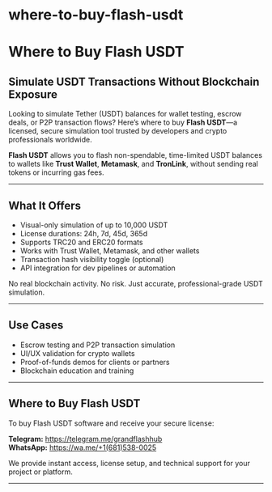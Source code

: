 # where-to-buy-flash-usdt
# Where to Buy Flash USDT

##  Simulate USDT Transactions Without Blockchain Exposure

Looking to simulate Tether (USDT) balances for wallet testing, escrow deals, or P2P transaction flows? Here’s where to buy **Flash USDT**—a licensed, secure simulation tool trusted by developers and crypto professionals worldwide.

**Flash USDT** allows you to flash non-spendable, time-limited USDT balances to wallets like **Trust Wallet**, **Metamask**, and **TronLink**, without sending real tokens or incurring gas fees.

---

##  What It Offers

-  Visual-only simulation of up to 10,000 USDT
-  License durations: 24h, 7d, 45d, 365d
-  Supports TRC20 and ERC20 formats
-  Works with Trust Wallet, Metamask, and other wallets
-  Transaction hash visibility toggle (optional)
-  API integration for dev pipelines or automation

No real blockchain activity. No risk. Just accurate, professional-grade USDT simulation.

---

##  Use Cases

- Escrow testing and P2P transaction simulation  
- UI/UX validation for crypto wallets  
- Proof-of-funds demos for clients or partners  
- Blockchain education and training  

---

##  Where to Buy Flash USDT

To buy Flash USDT software and receive your secure license:

**Telegram:** https://telegram.me/grandflashhub  
**WhatsApp:** https://wa.me/+1(681)538-0025  

We provide instant access, license setup, and technical support for your project or platform.

---
